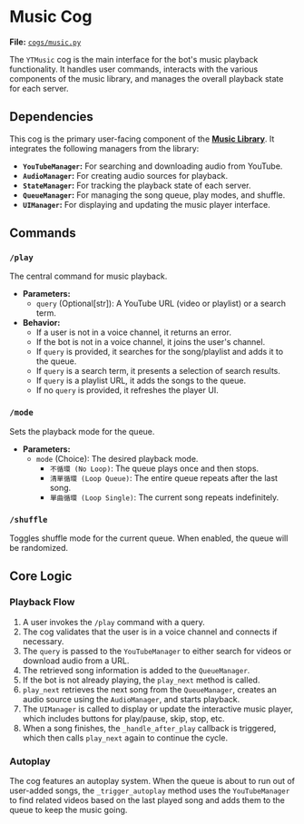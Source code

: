 # Music Cog

**File:** [`cogs/music.py`](cogs/music.py)

The `YTMusic` cog is the main interface for the bot's music playback functionality. It handles user commands, interacts with the various components of the music library, and manages the overall playback state for each server.

## Dependencies

This cog is the primary user-facing component of the **[Music Library](./music_lib/index.md)**. It integrates the following managers from the library:

*   **`YouTubeManager`:** For searching and downloading audio from YouTube.
*   **`AudioManager`:** For creating audio sources for playback.
*   **`StateManager`:** For tracking the playback state of each server.
*   **`QueueManager`:** For managing the song queue, play modes, and shuffle.
*   **`UIManager`:** For displaying and updating the music player interface.

## Commands

### `/play`

The central command for music playback.

*   **Parameters:**
    *   `query` (Optional[str]): A YouTube URL (video or playlist) or a search term.
*   **Behavior:**
    *   If a user is not in a voice channel, it returns an error.
    *   If the bot is not in a voice channel, it joins the user's channel.
    *   If `query` is provided, it searches for the song/playlist and adds it to the queue.
    *   If `query` is a search term, it presents a selection of search results.
    *   If `query` is a playlist URL, it adds the songs to the queue.
    *   If no `query` is provided, it refreshes the player UI.

### `/mode`

Sets the playback mode for the queue.

*   **Parameters:**
    *   `mode` (Choice): The desired playback mode.
        *   `不循環 (No Loop)`: The queue plays once and then stops.
        *   `清單循環 (Loop Queue)`: The entire queue repeats after the last song.
        *   `單曲循環 (Loop Single)`: The current song repeats indefinitely.

### `/shuffle`

Toggles shuffle mode for the current queue. When enabled, the queue will be randomized.

## Core Logic

### Playback Flow

1.  A user invokes the `/play` command with a query.
2.  The cog validates that the user is in a voice channel and connects if necessary.
3.  The `query` is passed to the `YouTubeManager` to either search for videos or download audio from a URL.
4.  The retrieved song information is added to the `QueueManager`.
5.  If the bot is not already playing, the `play_next` method is called.
6.  `play_next` retrieves the next song from the `QueueManager`, creates an audio source using the `AudioManager`, and starts playback.
7.  The `UIManager` is called to display or update the interactive music player, which includes buttons for play/pause, skip, stop, etc.
8.  When a song finishes, the `_handle_after_play` callback is triggered, which then calls `play_next` again to continue the cycle.

### Autoplay

The cog features an autoplay system. When the queue is about to run out of user-added songs, the `_trigger_autoplay` method uses the `YouTubeManager` to find related videos based on the last played song and adds them to the queue to keep the music going.